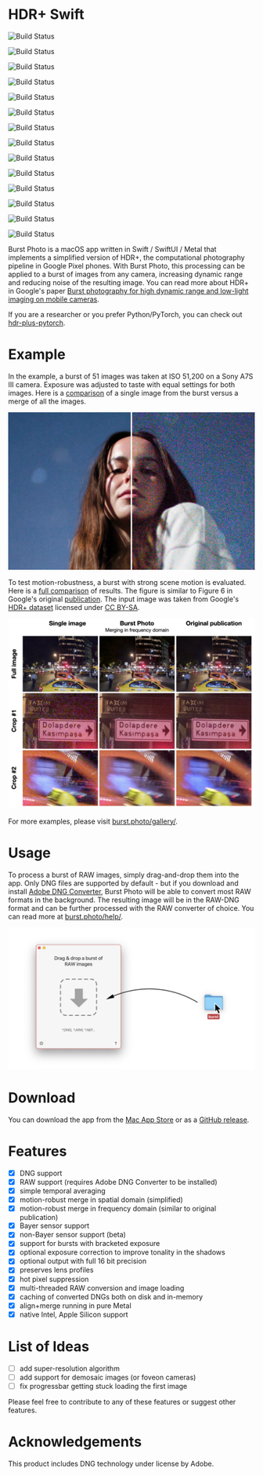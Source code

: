 # HDR+ Swift
![Build Status](https://github.com/SZim92/hdr-plus-swift/actions/workflows/main.yml/badge.svg)

![Build Status](https://github.com/SZim92/hdr-plus-swift/actions/workflows/main.yml/badge.svg)

![Build Status](https://github.com/SZim92/hdr-plus-swift/actions/workflows/main.yml/badge.svg)

![Build Status](https://github.com/SZim92/hdr-plus-swift/actions/workflows/main.yml/badge.svg)

![Build Status](https://github.com/SZim92/hdr-plus-swift/actions/workflows/main.yml/badge.svg)

![Build Status](https://github.com/SZim92/hdr-plus-swift/actions/workflows/main.yml/badge.svg)

![Build Status](https://github.com/SZim92/hdr-plus-swift/actions/workflows/main.yml/badge.svg)

![Build Status](https://github.com/SZim92/hdr-plus-swift/actions/workflows/main.yml/badge.svg)

![Build Status](https://github.com/SZim92/hdr-plus-swift/actions/workflows/main.yml/badge.svg)

![Build Status](https://github.com/SZim92/hdr-plus-swift/actions/workflows/main.yml/badge.svg)

![Build Status](https://github.com/SZim92/hdr-plus-swift/actions/workflows/ci.yml/badge.svg)

![Build Status](https://github.com/SZim92/hdr-plus-swift/actions/workflows/ci.yml/badge.svg)

![Build Status](https://github.com/SZim92/hdr-plus-swift/actions/workflows/ci.yml/badge.svg)

![Build Status](https://github.com/SZim92/hdr-plus-swift/actions/workflows/ci.yml/badge.svg)


Burst Photo is a macOS app written in Swift / SwiftUI / Metal that implements a simplified version of HDR+, the computational photography pipeline in Google Pixel phones. With Burst Photo, this processing can be applied to a burst of images from any camera, increasing dynamic range and reducing noise of the resulting image. You can read more about HDR+ in Google's paper [Burst photography for high dynamic range and low-light imaging on mobile cameras](http://static.googleusercontent.com/media/www.hdrplusdata.org/en//hdrplus.pdf).

If you are a researcher or you prefer Python/PyTorch, you can check out [hdr-plus-pytorch](https://github.com/martin-marek/hdr-plus-pytorch).

# Example

In the example, a burst of 51 images was taken at ISO 51,200 on a Sony A7S III camera. Exposure was adjusted to taste with equal settings for both images. Here is a [comparison](docs/assets/images/gallery/monika_stars.jpg) of a single image from the burst versus a merge of all the images.

![](docs/assets/images/home/monika_stars.jpg)

To test motion-robustness, a burst with strong scene motion is evaluated. Here is a [full comparison](docs/assets/images/gallery/robustness_comparison.jpg) of results. The figure is similar to Figure 6 in Google's original [publication](http://static.googleusercontent.com/media/www.hdrplusdata.org/en//hdrplus.pdf). The input image was taken from Google's [HDR+ dataset](https://hdrplusdata.org/dataset.html) licensed under [CC BY-SA](https://creativecommons.org/licenses/by-sa/4.0/).

![](docs/assets/images/tech/robustness_comparison.jpg)

For more examples, please visit [burst.photo/gallery/](https://burst.photo/gallery/).

# Usage

To process a burst of RAW images, simply drag-and-drop them into the app. Only DNG files are supported by default - but if you download and install [Adobe DNG Converter](https://helpx.adobe.com/camera-raw/using/adobe-dng-converter.html), Burst Photo will be able to convert most RAW formats in the background. The resulting image will be in the RAW-DNG format and can be further processed with the RAW converter of choice. You can read more at [burst.photo/help/](https://burst.photo/help/).

![](docs/assets/images/help/drag-and-drop.jpg)

# Download

You can download the app from the [Mac App Store](https://burst.photo/download/) or as a [GitHub release](https://github.com/martin-marek/hdr-plus-swift/releases).

# Features
- [x] DNG support
- [x] RAW support (requires Adobe DNG Converter to be installed)
- [x] simple temporal averaging
- [x] motion-robust merge in spatial domain (simplified)
- [x] motion-robust merge in frequency domain (similar to original publication)
- [x] Bayer sensor support
- [x] non-Bayer sensor support (beta)
- [x] support for bursts with bracketed exposure
- [x] optional exposure correction to improve tonality in the shadows
- [x] optional output with full 16 bit precision
- [x] preserves lens profiles
- [x] hot pixel suppression
- [x] multi-threaded RAW conversion and image loading
- [x] caching of converted DNGs both on disk and in-memory
- [x] align+merge running in pure Metal
- [x] native Intel, Apple Silicon support

# List of Ideas
- [ ] add super-resolution algorithm
- [ ] add support for demosaic images (or foveon cameras)
- [ ] fix progressbar getting stuck loading the first image

Please feel free to contribute to any of these features or suggest other features.

# Acknowledgements

This product includes DNG technology under license by Adobe.
